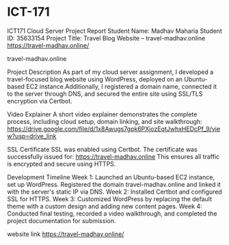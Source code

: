 # ICT-171

ICT171 Cloud Server Project Report
Student Name: Madhav Maharia
Student ID: 35633154
Project Title: Travel Blog Website – travel-madhav.online
https://travel-madhav.online/


travel-madhav.online

Project Description
As part of my cloud server assignment, I developed a travel-focused blog website using WordPress, deployed on an Ubuntu-based EC2 instance.Additionally, I registered a domain name, connected it to the server through DNS, and secured the entire site using SSL/TLS encryption via Certbot.

Video Explainer
A short video explainer demonstrates the complete process, including cloud setup, domain linking, and site walkthrough: https://drive.google.com/file/d/1x8Awugs7gpk6PXjozEqtJwhxHEDcPf_9/view?usp=drive_link

SSL Certificate
SSL was enabled using Certbot.
The certificate was successfully issued for:
https://travel-madhav.online
This ensures all traffic is encrypted and secure using HTTPS.

Development Timeline
Week 1: Launched an Ubuntu-based EC2 instance, set up WordPress. Registered the domain travel-madhav.online and linked it with the server's static IP via DNS.
Week 2: Installed Certbot and configured SSL for HTTPS.
Week 3: Customized WordPress by replacing the default theme with a custom design and adding new content pages.
Week 4: Conducted final testing, recorded a video walkthrough, and completed the project documentation for submission.

website link
https://travel-madhav.online/
